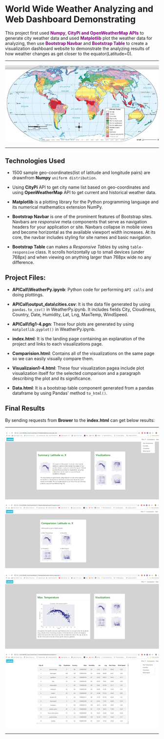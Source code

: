 # World Wide Weather Analyzing and Web Dashboard Demonstrating

This project first used <span style="color:purple ;">**Numpy**</span>, <span style="color:purple ;">**CityPi and OpenWeatherMap APIs**</span> to generate city weather data  and used <span style="color:purple ;">**Matplotlib**</span> plot the weather data for analyzing, then use <span style="color:purple ;">**Bootstrap Navbar**</span> and <span style="color:purple ;">**Bootstrap Table**</span> to create a visualization dashboard website to demonstrate the analyzing results of how weather changes as get closer to the equator(Latitude=0). 

- - -

![Climate.jpg](Resources/images/Climate.jpg)

- - -


## Technologies Used

*  1500 sample geo-coordinates(list of latitude and longitude pairs) are drawnfrom **Numpy** `uniform distribution`. 

*  Using **CityPi** API to get city name list based on geo-coordinates and using **OpenWeatherMap** API to get current and historical weather data.

*  **Matplotlib** is a plotting library for the Python programming language and its numerical mathematics extension NumPy.  

*  **Bootstrap Navbar** is one of the prominent features of Bootstrap sites. Navbars are *responsive* meta components that serve as navigation headers for your application or site. Navbars collapse in mobile views and become horizontal as the available viewport width increases. At its core, the navbar includes styling for site names and basic navigation.
*  **Bootstrap Table** can makes a *Responsive Tables* by using `table-responsive` class. It scrolls horizontally up to small devices (under 768px) and when viewing on anything larger than 768px wide no any difference.

## Project Files:

* **APICall\WeatherPy.ipynb**: Python code for performing `API calls` and doing plottings.

* **APICall\output_data\cities.csv**: It is the data file generated by using `pandas.to_csv()` in WeatherPy.ipynb. It includes fields City, Cloudiness, Country, Date, Humidity, Lat, Lng, MaxTemp, WindSpeed.

* **APICall\fig1-4.pgn**: These four plots are generated by using `matplotlib.pyplot()` in WeatherPy.ipynb.

* **index.html**: It is the landing page containing an explanation of the project and links to each visualizations page. 

* **Comparision.html**: Contains all of the visualizations on the same page so we can easily visually compare them.

* **Visualizaion1-4.html**: These four visualization pagea include plot visualization itself for the selected comparison and a paragraph describing the plot and its significance.

* **Data.html**: It is a bootstrap table component generated from a pandas dataframe by using Pandas' method `to_html()`. 


## Final Results

By sending requests from **Brower** to the **index.html** can get below results: 

- - -

![result1.png](Resources/images/result1.png)
![result2.png](Resources/images/result2.png)
![result3.png](Resources/images/result3.png)
![result4.png](Resources/images/result4.png)

- - -
